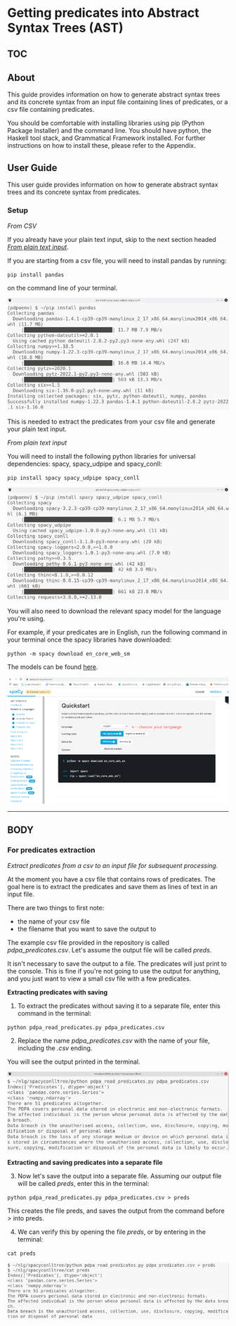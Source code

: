 # Getting predicates into Abstract Syntax Trees (AST) 

## TOC 

## About 

This guide provides information on how to generate abstract syntax trees and its concrete syntax from an input file containing lines of predicates, or a csv file containing predicates.

You should be comfortable with installing libraries using pip (Python Package Installer) and the command line. You should have python, the Haskell tool stack, and Grammatical Framework installed. For further instructions on how to install these, please refer to the Appendix. 

## User Guide  

This user guide provides information on how to generate abstract syntax trees and its concrete syntax from predicates.  

### Setup  

*From CSV*

If you already have your plain text input, skip to the next section headed [*From plain text input*](#plaintext).

If you are starting from a csv file, you will need to install pandas by running:

`pip install pandas`  

on the command line of your terminal.

![pip install pandas](/readmeimg/pip1.png)

This is needed to extract the predicates from your csv file and generate your plain text input.

<a name="plaintext"></a>*From plain text input*

You will need to install the following python libraries for universal dependencies: spacy, spacy_udpipe and spacy_conll:

`pip install spacy spacy_udpipe spacy_conll`

![pip install spacy spacy_udpipe spacy_conll](/readmeimg/pip2.png)

You will also need to download the relevant spacy model for the language you're using.

For example, if your predicates are in English, run the following command in your terminal once the spacy libraries have downloaded:

`python -m spacy download en_core_web_sm`

The models can be found [here](https://spacy.io/usage/models).

![screenshot of site spacy.io/usage/models](/readmeimg/spacy.png)

***

## BODY

### For predicates extraction

*Extract predicates from a csv to an input file for subsequent processing.*

At the moment you have a csv file that contains rows of predicates. The goal here is to extract the predicates and save them as lines of text in an input file.

There are two things to first note:
- the name of your csv file
- the filename that you want to save the output to

The example csv file provided in the repository is called *pdpa_predicates.csv*. Let's assume the output file will be called *preds*.

It isn't necessary to save the output to a file. The predicates will just print to the console. This is fine if you're not going to use the output for anything, and you just want to view a small csv file with a few predicates.

**Extracting predicates with saving**

1. To extract the predicates without saving it to a separate file, enter this command in the terminal:

`python pdpa_read_predicates.py pdpa_predicates.csv`

2. Replace the name *pdpa_predicates.csv* with the name of your file, including the *.csv* ending.

You will see the output printed in the terminal.

![terminal output of predicates](/readmeimg/csv1.png)

**Extracting and saving predicates into a separate file**

3. Now let's save the output into a separate file.
Assuming our output file will be called *preds*, enter this in the terminal:

`python pdpa_read_predicates.py pdpa_predicates.csv > preds`

This creates the file preds, and saves the output from the command before *>* into preds.

4. We can verify this by opening the file *preds*, or by entering in the terminal:

`cat preds`

![terminal output of predicates](/readmeimg/csv2.png)
